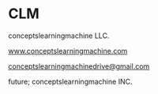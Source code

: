 # CLM
 conceptslearningmachine LLC.


www.conceptslearningmachine.com


conceptslearningmachinedrive@gmail.com

future; conceptslearningmachine INC.
